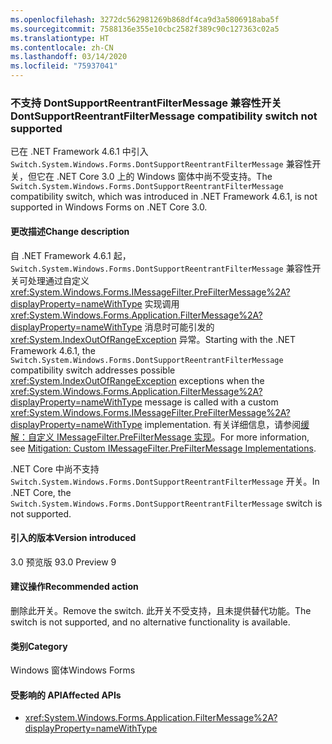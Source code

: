 ```yaml
---
ms.openlocfilehash: 3272dc562981269b868df4ca9d3a5806918aba5f
ms.sourcegitcommit: 7588136e355e10cbc2582f389c90c127363c02a5
ms.translationtype: HT
ms.contentlocale: zh-CN
ms.lasthandoff: 03/14/2020
ms.locfileid: "75937041"
---
```

### <a name="dontsupportreentrantfiltermessage-compatibility-switch-not-supported"></a><span data-ttu-id="34d61-101">不支持 DontSupportReentrantFilterMessage 兼容性开关</span><span class="sxs-lookup"><span data-stu-id="34d61-101">DontSupportReentrantFilterMessage compatibility switch not supported</span></span>

<span data-ttu-id="34d61-102">已在 .NET Framework 4.6.1 中引入 `Switch.System.Windows.Forms.DontSupportReentrantFilterMessage` 兼容性开关，但它在 .NET Core 3.0 上的 Windows 窗体中尚不受支持。</span><span class="sxs-lookup"><span data-stu-id="34d61-102">The `Switch.System.Windows.Forms.DontSupportReentrantFilterMessage` compatibility switch, which was introduced in .NET Framework 4.6.1, is not supported in Windows Forms on .NET Core 3.0.</span></span>

#### <a name="change-description"></a><span data-ttu-id="34d61-103">更改描述</span><span class="sxs-lookup"><span data-stu-id="34d61-103">Change description</span></span>

<span data-ttu-id="34d61-104">自 .NET Framework 4.6.1 起，`Switch.System.Windows.Forms.DontSupportReentrantFilterMessage` 兼容性开关可处理通过自定义 <xref:System.Windows.Forms.IMessageFilter.PreFilterMessage%2A?displayProperty=nameWithType> 实现调用 <xref:System.Windows.Forms.Application.FilterMessage%2A?displayProperty=nameWithType> 消息时可能引发的 <xref:System.IndexOutOfRangeException> 异常。</span><span class="sxs-lookup"><span data-stu-id="34d61-104">Starting with the .NET Framework 4.6.1, the `Switch.System.Windows.Forms.DontSupportReentrantFilterMessage` compatibility switch addresses possible <xref:System.IndexOutOfRangeException> exceptions when the <xref:System.Windows.Forms.Application.FilterMessage%2A?displayProperty=nameWithType> message is called with a custom <xref:System.Windows.Forms.IMessageFilter.PreFilterMessage%2A?displayProperty=nameWithType> implementation.</span></span> <span data-ttu-id="34d61-105">有关详细信息，请参阅[缓解：自定义 IMessageFilter.PreFilterMessage 实现](~/docs/framework/migration-guide/mitigation-custom-imessagefilter-prefiltermessage-implementations.md)。</span><span class="sxs-lookup"><span data-stu-id="34d61-105">For more information, see [Mitigation: Custom IMessageFilter.PreFilterMessage Implementations](~/docs/framework/migration-guide/mitigation-custom-imessagefilter-prefiltermessage-implementations.md).</span></span>

<span data-ttu-id="34d61-106">.NET Core 中尚不支持 `Switch.System.Windows.Forms.DontSupportReentrantFilterMessage` 开关。</span><span class="sxs-lookup"><span data-stu-id="34d61-106">In .NET Core, the `Switch.System.Windows.Forms.DontSupportReentrantFilterMessage` switch is not supported.</span></span>

#### <a name="version-introduced"></a><span data-ttu-id="34d61-107">引入的版本</span><span class="sxs-lookup"><span data-stu-id="34d61-107">Version introduced</span></span>

<span data-ttu-id="34d61-108">3.0 预览版 9</span><span class="sxs-lookup"><span data-stu-id="34d61-108">3.0 Preview 9</span></span>

#### <a name="recommended-action"></a><span data-ttu-id="34d61-109">建议操作</span><span class="sxs-lookup"><span data-stu-id="34d61-109">Recommended action</span></span>

<span data-ttu-id="34d61-110">删除此开关。</span><span class="sxs-lookup"><span data-stu-id="34d61-110">Remove the switch.</span></span> <span data-ttu-id="34d61-111">此开关不受支持，且未提供替代功能。</span><span class="sxs-lookup"><span data-stu-id="34d61-111">The switch is not supported, and no alternative functionality is available.</span></span>

#### <a name="category"></a><span data-ttu-id="34d61-112">类别</span><span class="sxs-lookup"><span data-stu-id="34d61-112">Category</span></span>

<span data-ttu-id="34d61-113">Windows 窗体</span><span class="sxs-lookup"><span data-stu-id="34d61-113">Windows Forms</span></span>

#### <a name="affected-apis"></a><span data-ttu-id="34d61-114">受影响的 API</span><span class="sxs-lookup"><span data-stu-id="34d61-114">Affected APIs</span></span>

- <xref:System.Windows.Forms.Application.FilterMessage%2A?displayProperty=nameWithType>

<!-- 

### Affected APIs

- `M:System.Windows.Forms.Application.FilterMessage(System.Windows.Forms.Message)`

-->
